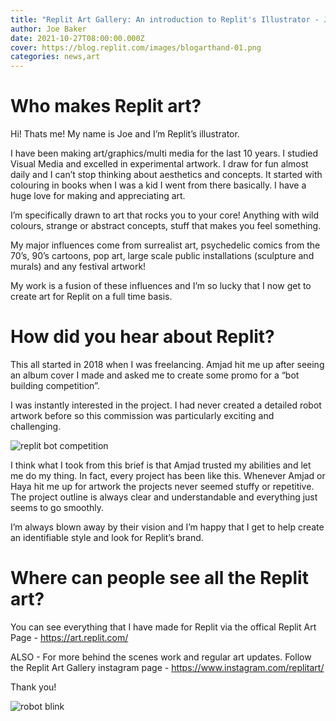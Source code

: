 ```yaml
---
title: "Replit Art Gallery: An introduction to Replit's Illustrator - Joe Baker"
author: Joe Baker
date: 2021-10-27T08:00:00.000Z
cover: https://blog.replit.com/images/blogarthand-01.png
categories: news,art
---
```

# Who makes Replit art?

Hi! Thats me! My name is Joe and I’m Replit’s illustrator.

I have been making art/graphics/multi media for the last 10 years. I studied Visual Media and excelled in experimental artwork. I draw for fun almost daily and I can’t stop thinking about aesthetics and concepts. It started with colouring in books when I was a kid I went from there basically. I have a huge love for making and appreciating art.

I’m specifically drawn to art that rocks you to your core! Anything with wild colours, strange or abstract concepts, stuff that makes you feel something.

My major influences come from surrealist art, psychedelic comics from the 70’s, 90’s cartoons, pop art, large scale public installations (sculpture and murals) and any festival artwork!

My work is a fusion of these influences and I’m so lucky that I now get to create art for Replit on a full time basis.

# How did you hear about Replit?

This all started in 2018 when I was freelancing. Amjad hit me up after seeing an album cover I made and asked me to create some promo for a “bot building competition”. 

I was instantly interested in the project. I had never created a detailed robot artwork before so this commission was particularly exciting and challenging.

![replit bot competition](https://blog.replit.com/images/bot.jpg)

I think what I took from this brief is that Amjad trusted my abilities and let me do my thing. In fact, every project has been like this. Whenever Amjad or Haya hit me up for artwork the projects never seemed stuffy or repetitive. The project outline is always clear and understandable and everything just seems to go smoothly. 

I’m always blown away by their vision and I’m happy that I get to help create an identifiable style and look for Replit’s brand.

# Where can people see all the Replit art?

You can see everything that I have made for Replit via the offical Replit Art Page -
https://art.replit.com/

ALSO - For more behind the scenes work and regular art updates.
Follow the Replit Art Gallery instagram page -
https://www.instagram.com/replitart/


Thank you!

![robot blink](https://blog.replit.com/images/blink_gif.gif)



